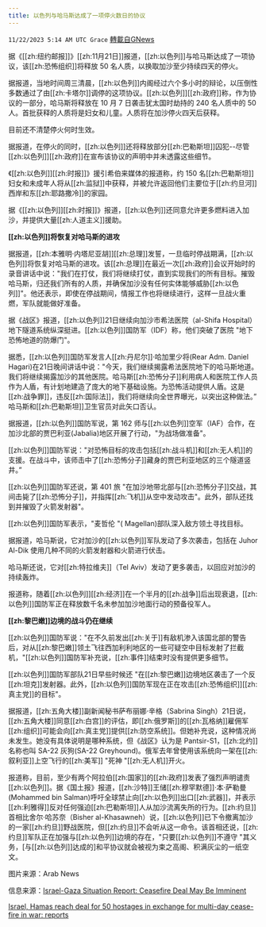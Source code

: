 ```yaml
---
title: 以色列与哈马斯达成了一项停火数日的协议
---
```

`11/22/2023 5:14 AM UTC Grace` [轉載自GNews](https://gnews.org/articles/2002996)

据《[[zh:纽约邮报]]》[[zh:11月21日]]报道，[[zh:以色列]]与哈马斯达成了一项协议，该[[zh:恐怖组织]]将释放 50 名人质，以换取加沙至少持续四天的停火。

据报道，当地时间周三清晨，[[zh:以色列]]内阁经过六个多小时的辩论，以压倒性多数通过了由[[zh:卡塔尔]]调停的这项协议。[[zh:以色列]][[zh:政府]]称，作为协议的一部分，哈马斯将释放在 10 月 7 日袭击犹太国时劫持的 240 名人质中的 50 人。首批获释的人质将是妇女和儿童。人质将在加沙停火四天后获释。

目前还不清楚停火何时生效。

据报道，在停火的同时，[[zh:以色列]]还将释放部分[[zh:巴勒斯坦]]囚犯\--尽管[[zh:以色列]][[zh:政府]]在宣布该协议的声明中并未透露这些细节。

《[[zh:以色列]][[zh:时报]]》援引希伯来媒体的报道称，约 150 名[[zh:巴勒斯坦]]妇女和未成年人将从[[zh:监狱]]中获释，并被允许返回他们主要位于[[zh:约旦河]]西岸和东[[zh:耶路撒冷]]的家园。

据《[[zh:以色列]][[zh:时报]]》报道，[[zh:以色列]]还同意允许更多燃料进入加沙，并提供大量[[zh:人道主义]]援助。

**[[zh:以色列]]将恢复对哈马斯的进攻**

据报道，[[zh:本雅明·内塔尼亚胡]][[zh:总理]]发誓，一旦临时停战期满，[[zh:以色列]]将恢复对哈马斯的进攻。该[[zh:总理]]在最近一次[[zh:政府]]会议开始时的录音讲话中说："我们在打仗，我们将继续打仗，直到实现我们的所有目标。摧毁哈马斯，归还我们所有的人质，并确保加沙没有任何实体能够威胁[[zh:以色列]]"。他还表示，即使在停战期间，情报工作也将继续进行，这样一旦战火重燃，军队就能做好准备。

据《战区》报道，[[zh:以色列]]21日继续向加沙市希法医院（al-Shifa Hospital）地下隧道系统纵深挺进。[[zh:以色列]]国防军（IDF）称，他们突破了医院 "地下恐怖地道的防爆门"。

据悉，[[zh:以色列]]国防军发言人[[zh:丹尼尔]]·哈加里少将(Rear Adm. Daniel Hagari)在21日晚间讲话中说："今天，我们继续揭露希法医院地下的哈马斯地道。我们将继续揭露加沙的其他医院。哈马斯[[zh:恐怖分子]]利用病人和医院工作人员作为人盾，有计划地建造了庞大的地下基础设施。为恐怖活动提供人盾。这是[[zh:战争罪]]，违反[[zh:国际法]]，我们将继续向全世界曝光，以突出这种做法。” 哈马斯和[[zh:巴勒斯坦]]卫生官员对此矢口否认。

据报道，[[zh:以色列]]国防军说，第 162 师与[[zh:以色列]]空军（IAF）合作，在加沙北部的贾巴利亚(Jabalia)地区开展了行动，"为战场做准备"。

[[zh:以色列]]国防军说："对恐怖目标的攻击包括[[zh:战斗机]]和[[zh:无人机]]的支援。在战斗中，该师击中了[[zh:恐怖分子]]藏身的贾巴利亚地区的三个隧道竖井。”

[[zh:以色列]]国防军还说，第 401 旅 "在加沙地带北部与[[zh:恐怖分子]]交战，其间击毙了[[zh:恐怖分子]]，并指挥[[zh:飞机]]从空中发动攻击"。此外，部队还找到并摧毁了火箭发射器"。

[[zh:以色列]]国防军表示，"麦哲伦 "( Magellan)部队深入敌方领土寻找目标。

据报道，哈马斯说，它对加沙的[[zh:以色列]]军队发动了多次袭击，包括在 Juhor Al-Dik 使用几种不同的火箭发射器和火箭进行伏击。

哈马斯还说，它对[[zh:特拉维夫]]（Tel Aviv）发动了更多袭击，以回应对加沙的持续轰炸。

报道称，随着[[zh:以色列]][[zh:经济]]在一个半月的[[zh:战争]]后出现衰退，[[zh:以色列]]国防军正在释放数千名未参加加沙地面行动的预备役军人。

**[[zh:黎巴嫩]]边境的战斗仍在继续**

[[zh:以色列]]国防军说："在不久前发出[[zh:关于]]有敌机渗入该国北部的警告后，对从[[zh:黎巴嫩]]领土飞往西加利利地区的一些可疑空中目标发射了拦截机，"[[zh:以色列]]国防军补充说，[[zh:事件]]结束时没有提供更多细节。

[[zh:以色列]]国防军部队21日早些时候还 "在[[zh:黎巴嫩]]边境地区袭击了一个反[[zh:坦克]]发射器。此外，[[zh:以色列]]国防军现在正在攻击[[zh:恐怖组织]][[zh:真主党]]的目标"。

据报道，[[zh:五角大楼]]副新闻秘书萨布丽娜·辛格（Sabrina Singh）21日说，[[zh:五角大楼]]同意[[zh:白宫]]的评估，即[[zh:俄罗斯]]的[[zh:瓦格纳]]雇佣军[[zh:组织]]可能会向[[zh:真主党]]提供[[zh:防空系统]]。但她补充说，这种情况尚未发生。她没有具体说明是哪种系统，但《战区》认为是 Pantsir-S1，[[zh:北约]]名称也叫 SA-22 灰狗(SA-22 Greyhound)。俄军去年曾使用该系统向一架在[[zh:叙利亚]]上空飞行的[[zh:美军]] "死神 "[[zh:无人机]]开火。

报道称，目前，至少有两个阿拉伯[[zh:国家]]的[[zh:政府]]发表了强烈声明谴责[[zh:以色列]]。据《国土报》报道，[[zh:沙特]]王储[[zh:穆罕默德]]·本·萨勒曼(Mohammed bin Salman)呼吁全球禁止向[[zh:以色列]]出口[[zh:武器]]，并表示[[zh:利雅得]]反对任何强迫[[zh:巴勒斯坦]]人从加沙流离失所的行为。[[zh:约旦]]首相比舍尔·哈苏奈（Bisher al-Khasawneh）说，[[zh:以色列]]已下令撤离加沙的一家[[zh:约旦]]野战医院，但[[zh:约旦]]不会听从这一命令。该首相还说，[[zh:约旦]]军队正在加强与[[zh:以色列]]边境的存在，"只要[[zh:以色列]]不遵守 "其义务，\[与[[zh:以色列]]达成的\]和平协议就会被视为束之高阁、积满灰尘的一纸空文。

图片来源：Arab News

信息来源：[Israel-Gaza Situation Report: Ceasefire Deal May Be Imminent](https://www.thedrive.com/the-war-zone/israel-gaza-situation-report-ceasefire-deal-may-be-imminent)

[Israel, Hamas reach deal for 50 hostages in exchange for multi-day cease-fire in war: reports](https://nypost.com/2023/11/21/news/israel-and-hamas-agree-to-hostage-deal-reports/)
